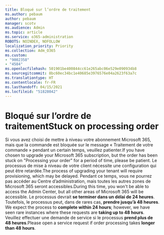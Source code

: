 ```yaml
---
title: Bloqué sur l’ordre de traitement
ms.author: pebaum
author: pebaum
manager: scotv
ms.audience: Admin
ms.topic: article
ms.service: o365-administration
ROBOTS: NOINDEX, NOFOLLOW
localization_priority: Priority
ms.collection: Adm_O365
ms.custom:
- "9002358"
- "4584"
ms.openlocfilehash: 501901be400844cc61e265abc06e529e090934b8
ms.sourcegitcommit: 8bc60ec34bc1e40685e3976576e04a2623f63a7c
ms.translationtype: HT
ms.contentlocale: fr-FR
ms.lasthandoff: 04/15/2021
ms.locfileid: "51828042"
---
```

# <a name="stuck-on-processing-order"></a><span data-ttu-id="fc41a-102">Bloqué sur l’ordre de traitement</span><span class="sxs-lookup"><span data-stu-id="fc41a-102">Stuck on processing order</span></span>

<span data-ttu-id="fc41a-103">Si vous avez choisi de mettre à niveau votre abonnement Microsoft 365, mais que la commande est bloquée sur le message « Traitement de votre commande » pendant un certain temps, veuillez patienter.</span><span class="sxs-lookup"><span data-stu-id="fc41a-103">If you have chosen to upgrade your Microsoft 365 subscription, but the order has been stuck on "Processing your order" for a period of time, please be patient.</span></span> <span data-ttu-id="fc41a-104">Le processus de mise à niveau de votre client nécessite une configuration qui peut être retardée.</span><span class="sxs-lookup"><span data-stu-id="fc41a-104">The process of upgrading your tenant will require provisioning, which may be delayed.</span></span> <span data-ttu-id="fc41a-105">Pendant ce temps, vous ne pourrez pas accéder au Centre d’administration, mais toutes les autres zones de Microsoft 365 seront accessibles.</span><span class="sxs-lookup"><span data-stu-id="fc41a-105">During this time, you won't be able to access the Admin Center, but all other areas of Microsoft 365 will be accessible.</span></span> <span data-ttu-id="fc41a-106">Le processus devrait **se terminer dans un délai de 24 heures**. Toutefois, le processus peut, dans de rares cas, **prendre jusqu’à 48 heures**. </span><span class="sxs-lookup"><span data-stu-id="fc41a-106">We expect the process to **complete within 24 hours**; however, we have seen rare instances where these requests are **taking up to 48 hours**.</span></span> <span data-ttu-id="fc41a-107">Veuillez effectuer une demande de service si le processus **prend plus de 48 heures**.</span><span class="sxs-lookup"><span data-stu-id="fc41a-107">Please open a service request if order processing takes **longer than 48 hours**.</span></span>
